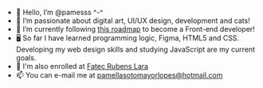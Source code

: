 - 👋 Hello, I’m @pamesss ^-^
- 👀 I’m passionate about digital art, UI/UX design, development and cats!
- 🌱 I’m currently following [this roadmap](https://roadmap.sh/pdfs/frontend.pdf) to become a Front-end developer!
- 🖥️ So far I have learned programming logic, Figma, HTML5 and CSS. Developing my web design skills and studying JavaScript are my current goals.
- 📓 I'm also enrolled at [Fatec Rubens Lara](https://fatecrl.edu.br/cursos/sistemas-para-internet)
- 📫 You can e-mail me at pamellasotomayorlopes@hotmail.com

<!---
pamesss/pamesss is a ✨ special ✨ repository because its `README.md` (this file) appears on your GitHub profile.
You can click the Preview link to take a look at your changes.
--->
